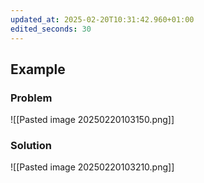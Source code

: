 ```yaml
---
updated_at: 2025-02-20T10:31:42.960+01:00
edited_seconds: 30
---
```

## Example
### Problem
![[Pasted image 20250220103150.png]]

### Solution
![[Pasted image 20250220103210.png]]